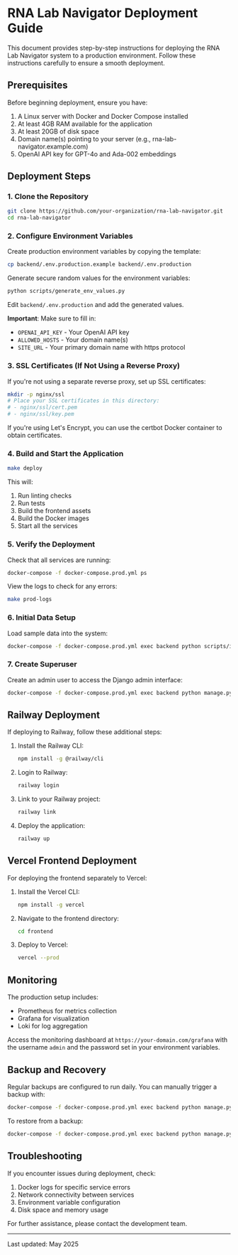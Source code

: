 # RNA Lab Navigator Deployment Guide

This document provides step-by-step instructions for deploying the RNA Lab Navigator system to a production environment. Follow these instructions carefully to ensure a smooth deployment.

## Prerequisites

Before beginning deployment, ensure you have:

1. A Linux server with Docker and Docker Compose installed
2. At least 4GB RAM available for the application
3. At least 20GB of disk space
4. Domain name(s) pointing to your server (e.g., rna-lab-navigator.example.com)
5. OpenAI API key for GPT-4o and Ada-002 embeddings

## Deployment Steps

### 1. Clone the Repository

```bash
git clone https://github.com/your-organization/rna-lab-navigator.git
cd rna-lab-navigator
```

### 2. Configure Environment Variables

Create production environment variables by copying the template:

```bash
cp backend/.env.production.example backend/.env.production
```

Generate secure random values for the environment variables:

```bash
python scripts/generate_env_values.py
```

Edit `backend/.env.production` and add the generated values.

**Important**: Make sure to fill in:
- `OPENAI_API_KEY` - Your OpenAI API key
- `ALLOWED_HOSTS` - Your domain name(s)
- `SITE_URL` - Your primary domain name with https protocol

### 3. SSL Certificates (If Not Using a Reverse Proxy)

If you're not using a separate reverse proxy, set up SSL certificates:

```bash
mkdir -p nginx/ssl
# Place your SSL certificates in this directory:
# - nginx/ssl/cert.pem
# - nginx/ssl/key.pem
```

If you're using Let's Encrypt, you can use the certbot Docker container to obtain certificates.

### 4. Build and Start the Application

```bash
make deploy
```

This will:
1. Run linting checks
2. Run tests
3. Build the frontend assets
4. Build the Docker images
5. Start all the services

### 5. Verify the Deployment

Check that all services are running:

```bash
docker-compose -f docker-compose.prod.yml ps
```

View the logs to check for any errors:

```bash
make prod-logs
```

### 6. Initial Data Setup

Load sample data into the system:

```bash
docker-compose -f docker-compose.prod.yml exec backend python scripts/ingest_sample_docs.py
```

### 7. Create Superuser

Create an admin user to access the Django admin interface:

```bash
docker-compose -f docker-compose.prod.yml exec backend python manage.py createsuperuser
```

## Railway Deployment

If deploying to Railway, follow these additional steps:

1. Install the Railway CLI:
   ```bash
   npm install -g @railway/cli
   ```

2. Login to Railway:
   ```bash
   railway login
   ```

3. Link to your Railway project:
   ```bash
   railway link
   ```

4. Deploy the application:
   ```bash
   railway up
   ```

## Vercel Frontend Deployment

For deploying the frontend separately to Vercel:

1. Install the Vercel CLI:
   ```bash
   npm install -g vercel
   ```

2. Navigate to the frontend directory:
   ```bash
   cd frontend
   ```

3. Deploy to Vercel:
   ```bash
   vercel --prod
   ```

## Monitoring

The production setup includes:

- Prometheus for metrics collection
- Grafana for visualization
- Loki for log aggregation

Access the monitoring dashboard at `https://your-domain.com/grafana` with the username `admin` and the password set in your environment variables.

## Backup and Recovery

Regular backups are configured to run daily. You can manually trigger a backup with:

```bash
docker-compose -f docker-compose.prod.yml exec backend python manage.py backup_data
```

To restore from a backup:

```bash
docker-compose -f docker-compose.prod.yml exec backend python manage.py restore_backup backup_file.zip
```

## Troubleshooting

If you encounter issues during deployment, check:

1. Docker logs for specific service errors
2. Network connectivity between services
3. Environment variable configuration
4. Disk space and memory usage

For further assistance, please contact the development team.

---

Last updated: May 2025